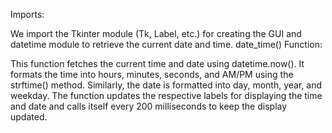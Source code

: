 Imports:

We import the Tkinter module (Tk, Label, etc.) for creating the GUI and datetime module to retrieve the current date and time.
date_time() Function:

This function fetches the current time and date using datetime.now().
It formats the time into hours, minutes, seconds, and AM/PM using the strftime() method.
Similarly, the date is formatted into day, month, year, and weekday.
The function updates the respective labels for displaying the time and date and calls itself every 200 milliseconds to keep the display updated.
